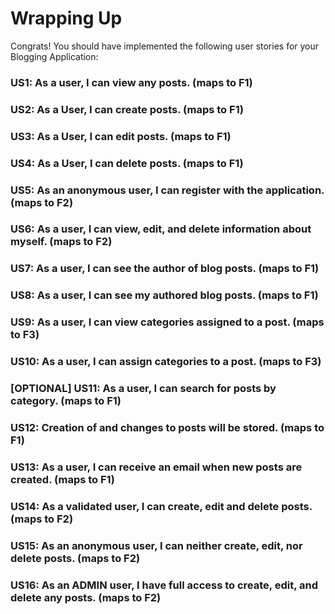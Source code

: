 # Wrapping Up

Congrats! You should have implemented the following user stories for your Blogging Application:

### US1: As a user, I can view any posts. (maps to F1)

### US2: As a User, I can create posts. (maps to F1)

### US3: As a User, I can edit posts. (maps to F1)

### US4: As a User, I can delete posts. (maps to F1)

### US5: As an anonymous user, I can register with the application. (maps to F2)

### US6: As a user, I can view, edit, and delete information about myself. (maps to F2)

### US7: As a user, I can see the author of blog posts. (maps to F1)

### US8: As a user, I can see my authored blog posts. (maps to F1)

### US9: As a user, I can view categories assigned to a post. (maps to F3)

### US10: As a user, I can assign categories to a post. (maps to F3)

### [OPTIONAL] US11: As a user, I can search for posts by category. (maps to F1)

### US12: Creation of and changes to posts will be stored. (maps to F1)

### US13: As a user, I can receive an email when new posts are created. (maps to F1)

### US14: As a validated user, I can create, edit and delete posts. (maps to F2)

### US15: As an anonymous user, I can neither create, edit, nor delete posts. (maps to F2)

### US16: As an ADMIN user, I have full access to create, edit, and delete any posts. (maps to F2)
